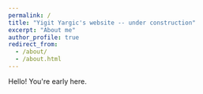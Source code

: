```yaml
---
permalink: /
title: "Yigit Yargic's website -- under construction"
excerpt: "About me"
author_profile: true
redirect_from: 
  - /about/
  - /about.html
---
```


Hello! You're early here.
